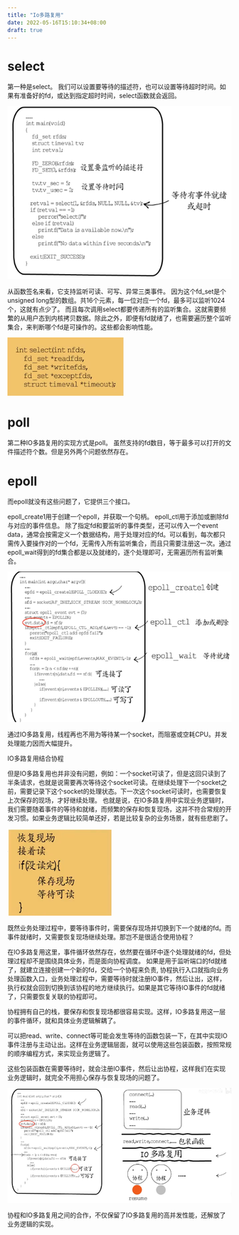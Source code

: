 ```yaml
---
title: "Io多路复用"
date: 2022-05-16T15:10:34+08:00
draft: true
---
```


# select

第一种是select。
我们可以设置要等待的描述符，也可以设置等待超时时间。如果有准备好的fd，或达到指定超时时间，select函数就会返回。


![](https://raw.githubusercontent.com/yzj0911/my_logs/main/content/images/select1.png)


从函数签名来看，它支持监听可读、可写、异常三类事件。
因为这个fd_set是个unsigned long型的数组。共16个元素，每一位对应一个fd，最多可以监听1024个，这就有点少了。
而且每次调用select都要传递所有的监听集合。这就需要频繁的从用户态到内核拷贝数据。除此之外，即便有fd就绪了，也需要遍历整个监听集合，来判断哪个fd是可操作的。这些都会影响性能。

![](https://raw.githubusercontent.com/yzj0911/my_logs/main/content/images/select2.png)



# poll

第二种IO多路复用的实现方式是poll。
虽然支持的fd数目，等于最多可以打开的文件描述符个数。但是另外两个问题依然存在。


# epoll

而epoll就没有这些问题了，它提供三个接口。

epoll_create1用于创建一个epoll，并获取一个句柄。
epoll_ctl用于添加或删除fd与对应的事件信息。
除了指定fd和要监听的事件类型，还可以传入一个event data，通常会按需定义一个数据结构，用于处理对应的fd。可以看到，每次都只需传入要操作对的一个fd，无需传入所有监听集合，而且只需要注册这一次。通过epoll_wait得到的fd集合都是以及就绪的，逐个处理即可，无需遍历所有监听集合。

![](https://raw.githubusercontent.com/yzj0911/my_logs/main/content/images/epllo1.png)


通过IO多路复用，线程再也不用为等待某一个socket，而阻塞或空耗CPU。并发处理能力因而大幅提升。


IO多路复用结合协程

但是IO多路复用也并非没有问题，例如：一个socket可读了，但是这回只读到了半条请求，也就是说需要再次等待这个socket可读。在继续处理下一个socket之前，需要记录下这个socket的处理状态。下一次这个socket可读时，也需要恢复上次保存的现场，才好继续处理。
也就是说，在IO多路复用中实现业务逻辑时，我们需要随着事件的等待和就绪，而频繁的保存和恢复现场，这并不符合常规的开发习惯。如果业务逻辑比较简单还好，若是比较复杂的业务场景，就有些悲剧了。

![](https://raw.githubusercontent.com/yzj0911/my_logs/main/content/images/202205161.png)



既然业务处理过程中，要等待事件时，需要保存现场并切换到下一个就绪的fd。而事件就绪时，又需要恢复现场继续处理。那岂不是很适合使用协程？


在IO多路复用这里，事件循环依然存在，依然要在循环中逐个处理就绪的fd，但处理过程却不是围绕具体业务，而是面向协程调度。
如果是用于监听端口的fd就绪了，就建立连接创建一个新的fd，交给一个协程来负责, 协程执行入口就指向业务处理函数入口，业务处理过程中，需要等待时就注册IO事件，然后让出，这样，执行权就会回到切换到该协程的地方继续执行。如果是其它等待IO事件的fd就绪了，只需要恢复关联的协程即可。

协程拥有自己的栈，要保存和恢复现场都很容易实现。这样，IO多路复用这一层的事件循环，就和具体业务逻辑解耦了。

可以把read、write、connect等可能会发生等待的函数包装一下，在其中实现IO事件注册与主动让出。这样在业务逻辑层面，就可以使用这些包装函数，按照常规的顺序编程方式，来实现业务逻辑了。

这些包装函数在需要等待时，就会注册IO事件，然后让出协程，这样我们在实现业务逻辑时，就完全不用担心保存与恢复现场的问题了。


![](https://raw.githubusercontent.com/yzj0911/my_logs/main/content/images/202205162.png)


协程和IO多路复用之间的合作，不仅保留了IO多路复用的高并发性能，还解放了业务逻辑的实现。


